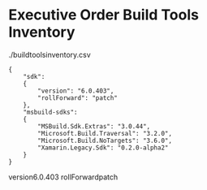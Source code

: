 # Executive Order Build Tools Inventory

./buildtoolsinventory.csv

```
{
    "sdk": 
    {
        "version": "6.0.403",
        "rollForward": "patch"
    },
    "msbuild-sdks": 
    {
        "MSBuild.Sdk.Extras": "3.0.44",
        "Microsoft.Build.Traversal": "3.2.0",
        "Microsoft.Build.NoTargets": "3.6.0",
        "Xamarin.Legacy.Sdk": "0.2.0-alpha2"
    }
}

```
version6.0.403
rollForwardpatch
